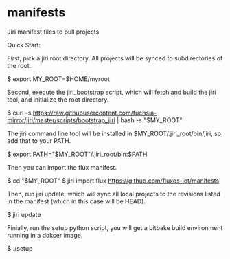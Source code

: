 # manifests
Jiri manifest files to pull projects

Quick Start:

First, pick a jiri root directory. All projects will be synced to subdirectories of the root.

$ export MY_ROOT=$HOME/myroot


Second, execute the jiri_bootstrap script, which will fetch and build the jiri tool, and initialize the root directory.

$ curl -s https://raw.githubusercontent.com/fuchsia-mirror/jiri/master/scripts/bootstrap_jiri | bash -s "$MY_ROOT"


The jiri command line tool will be installed in $MY_ROOT/.jiri_root/bin/jiri, so add that to your PATH.

$ export PATH="$MY_ROOT"/.jiri_root/bin:$PATH


Then you can import the flux manifest.

$ cd "$MY_ROOT"
$ jiri import flux https://github.com/fluxos-iot/manifests


Then, run jiri update, which will sync all local projects to the revisions listed in the manifest (which in this case will be HEAD).

$ jiri update


Finially, run the setup python script, you will get a bitbake build environment running in a dokcer image.

$ ./setup
